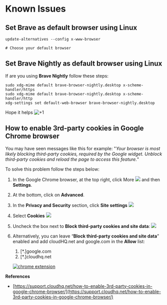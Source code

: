 # Known Issues

## Set Brave as default browser using Linux

```text
update-alternatives --config x-www-browser

# Choose your default browser
```

## Set Brave Nightly as default browser using Linux 

If are you using **Brave Nightly** follow these steps:

```text
sudo xdg-mime default brave-browser-nightly.desktop x-scheme-handler/https
sudo xdg-mime default brave-browser-nightly.desktop x-scheme-handler/http
xdg-settings set default-web-browser brave-browser-nightly.desktop
```

Hope it helps ![+1](https://github.githubassets.com/images/icons/emoji/unicode/1f44d.png)

## How to enable 3rd-party cookies in Google Chrome browser

You may have seen messages like this for example: "_Your browser is most likely blocking third-party cookies, required by the Google widget. Unblock third-party cookies and reload the page to access this feature._"

To solve this problem follow the steps below:

1. In the Google Chrome browser, at the top right, click More ![](https://lh3.ggpht.com/N5LLlFszQeMqXo6Z6UF1VXFN4k3UxO8H8ZU3FV8AjUhomHuRCrwUeKMg1BhuFxKwqQ=w18-h18) and then **Settings**.
2. At the bottom, click on **Advanced**.
3. In the **Privacy and Security** section, click **Site settings** [![](https://cloudhq-image-share.s3.amazonaws.com/d738d65010.png)](https://www.cloudhq.net/c/d738d65010)
4. Select **Cookies** [![](https://s3.amazonaws.com/cloudhq-image-share/cf4519c2ec.png)](https://www.cloudhq.net/c/cf4519c2ec)
5. Uncheck the box next to **Block third-party cookies and site data**: [![](https://www.cloudhq.net/c/6efa431491?dl=1)](https://www.cloudhq.net/c/6efa431491)
6. Alternatively, you can leave “**Block third-party cookies and site data**” enabled and add cloudHQ.net and google.com in the **Allow** list:  


   1. \[\*.\]google.com
   2. \[\*.\]cloudhq.net

   [![chrome extension](https://s3.amazonaws.com/cloudhq-image-share/9323333cb9.png)](https://www.cloudhq.net/c/9323333cb9)

**References**

* [https://support.cloudhq.net/how-to-enable-3rd-party-cookies-in-google-chrome-browser/](https://support.cloudhq.net/how-to-enable-3rd-party-cookies-in-google-chrome-browser/)

